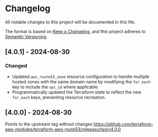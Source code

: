 # Changelog

All notable changes to this project will be documented in this file.

The format is based on [Keep a Changelog](https://keepachangelog.com/en/1.0.0/),
and this project adheres to [Semantic Versioning](https://semver.org/spec/v2.0.0.html).

## [4.0.1] - 2024-08-30
### Changed
- Updated `aws_route53_zone` resource configuration to handle multiple hosted zones with the same domain name by modifying the `for_each` key to include the `vpc_id` where applicable.
- Programmatically updated the Terraform state to reflect the new `for_each` keys, preventing resource recreation.

## [4.0.0] - 2024-08-30
Points to the upstream tag without changes https://github.com/terraform-aws-modules/terraform-aws-route53/releases/tag/v4.0.0
